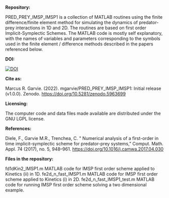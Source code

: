 <b>Repository:</b>

PRED_PREY_IMSP_IMSP1 is a collection of MATLAB routines using the finite difference/finite element method for simulating the dynamics of predator-prey interactions in 1D and 2D. The routines are based on first order Implicit-Symplectic Schemes. The MATLAB code is mostly self explanatory, with the names of variables and parameters corresponding to the symbols used in the finite element / difference methods described in the papers referenced below.

<b>DOI:</b>

[![DOI](https://zenodo.org/badge/139030474.svg)](https://zenodo.org/badge/latestdoi/139030474)

<b>Cite as:</b>

Marcus R. Garvie. (2022). mgarvie/PRED_PREY_IMSP_IMSP1: Initial release (v1.0.0). Zenodo. https://doi.org/10.5281/zenodo.5963699

<b>Licensing:</b>

The computer code and data files made available are distributed under the GNU LGPL license.

<b>References:</b>

Diele, F., Garvie M.R., Trenchea, C. " Numerical analysis of a first-order in time implicit-symplectic scheme for predator-prey systems," Comput. Math. Appl. 74 (2017), no. 5, 948–961. https://doi.org/10.1016/j.camwa.2017.04.030

<b>Files in the repository:</b>

fd1dKin2_IMSP1.m    MATLAB code for IMSP first order scheme applied to Kinetics (ii) in 1D.
fe2d_n_fast_IMSP1.m    MATLAB code for IMSP first order scheme applied to Kinetics (i) in 2D.
fe2d_n_fast_IMSP1_test.m    MATLAB code for running IMSP first order scheme solving a two dimensional example.

